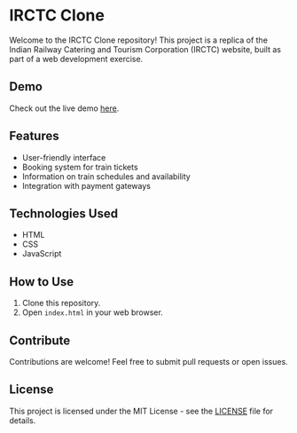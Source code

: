 # IRCTC Clone

Welcome to the IRCTC Clone repository! This project is a replica of the Indian Railway Catering and Tourism Corporation (IRCTC) website, built as part of a web development exercise.

## Demo

Check out the live demo [here](https://santhoshkumaroff.github.io/IRCTC/#).

## Features

- User-friendly interface
- Booking system for train tickets
- Information on train schedules and availability
- Integration with payment gateways

## Technologies Used

- HTML
- CSS
- JavaScript

## How to Use

1. Clone this repository.
2. Open `index.html` in your web browser.

## Contribute

Contributions are welcome! Feel free to submit pull requests or open issues.

## License

This project is licensed under the MIT License - see the [LICENSE](https://www.irctc.co.in/nget/train-search) file for details.
